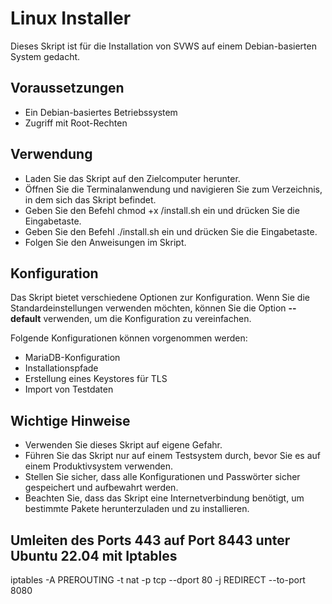 # Linux Installer

Dieses Skript ist für die Installation von SVWS auf einem Debian-basierten System gedacht.
## Voraussetzungen

- Ein Debian-basiertes Betriebssystem
- Zugriff mit Root-Rechten

## Verwendung

- Laden Sie das Skript auf den Zielcomputer herunter.
- Öffnen Sie die Terminalanwendung und navigieren Sie zum Verzeichnis, in dem sich das Skript befindet.
- Geben Sie den Befehl chmod +x /install.sh ein und drücken Sie die Eingabetaste.
- Geben Sie den Befehl ./install.sh ein und drücken Sie die Eingabetaste.
- Folgen Sie den Anweisungen im Skript.

## Konfiguration

Das Skript bietet verschiedene Optionen zur Konfiguration. Wenn Sie die Standardeinstellungen verwenden möchten, können Sie die Option **--default** verwenden, um die Konfiguration zu vereinfachen.

Folgende Konfigurationen können vorgenommen werden:

- MariaDB-Konfiguration
- Installationspfade
- Erstellung eines Keystores für TLS
- Import von Testdaten


## Wichtige Hinweise

- Verwenden Sie dieses Skript auf eigene Gefahr.
- Führen Sie das Skript nur auf einem Testsystem durch, bevor Sie es auf einem Produktivsystem verwenden.
- Stellen Sie sicher, dass alle Konfigurationen und Passwörter sicher gespeichert und aufbewahrt werden.
- Beachten Sie, dass das Skript eine Internetverbindung benötigt, um bestimmte Pakete herunterzuladen und zu installieren.

## Umleiten des Ports 443 auf Port 8443 unter Ubuntu 22.04 mit Iptables
iptables -A PREROUTING -t nat -p tcp --dport 80 -j REDIRECT --to-port 8080

